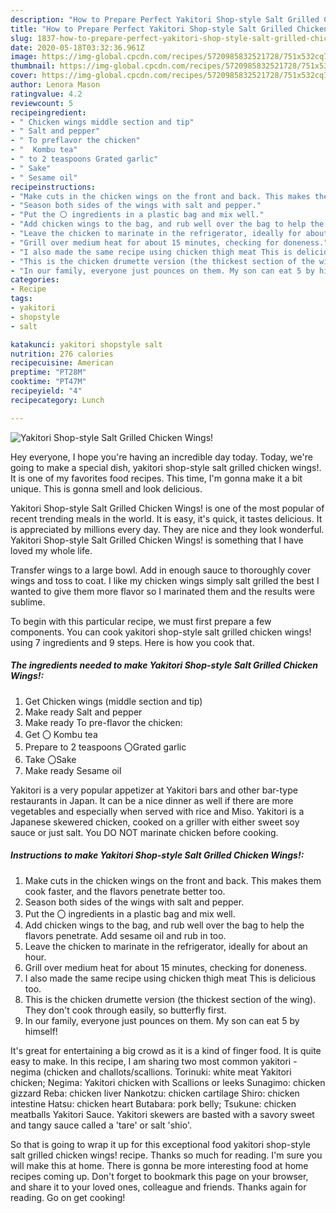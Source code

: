 ```yaml
---
description: "How to Prepare Perfect Yakitori Shop-style Salt Grilled Chicken Wings!"
title: "How to Prepare Perfect Yakitori Shop-style Salt Grilled Chicken Wings!"
slug: 1837-how-to-prepare-perfect-yakitori-shop-style-salt-grilled-chicken-wings
date: 2020-05-18T03:32:36.961Z
image: https://img-global.cpcdn.com/recipes/5720985832521728/751x532cq70/yakitori-shop-style-salt-grilled-chicken-wings-recipe-main-photo.jpg
thumbnail: https://img-global.cpcdn.com/recipes/5720985832521728/751x532cq70/yakitori-shop-style-salt-grilled-chicken-wings-recipe-main-photo.jpg
cover: https://img-global.cpcdn.com/recipes/5720985832521728/751x532cq70/yakitori-shop-style-salt-grilled-chicken-wings-recipe-main-photo.jpg
author: Lenora Mason
ratingvalue: 4.2
reviewcount: 5
recipeingredient:
- " Chicken wings middle section and tip"
- " Salt and pepper"
- " To preflavor the chicken"
- "  Kombu tea"
- " to 2 teaspoons Grated garlic"
- " Sake"
- " Sesame oil"
recipeinstructions:
- "Make cuts in the chicken wings on the front and back. This makes them cook faster, and the flavors penetrate better too."
- "Season both sides of the wings with salt and pepper."
- "Put the 〇 ingredients in a plastic bag and mix well."
- "Add chicken wings to the bag, and rub well over the bag to help the flavors penetrate. Add sesame oil and rub in too."
- "Leave the chicken to marinate in the refrigerator, ideally for about an hour."
- "Grill over medium heat for about 15 minutes, checking for doneness."
- "I also made the same recipe using chicken thigh meat This is delicious too."
- "This is the chicken drumette version (the thickest section of the wing). They don&#39;t cook through easily, so butterfly first."
- "In our family, everyone just pounces on them. My son can eat 5 by himself!"
categories:
- Recipe
tags:
- yakitori
- shopstyle
- salt

katakunci: yakitori shopstyle salt 
nutrition: 276 calories
recipecuisine: American
preptime: "PT28M"
cooktime: "PT47M"
recipeyield: "4"
recipecategory: Lunch

---
```



![Yakitori Shop-style Salt Grilled Chicken Wings!](https://img-global.cpcdn.com/recipes/5720985832521728/751x532cq70/yakitori-shop-style-salt-grilled-chicken-wings-recipe-main-photo.jpg)

Hey everyone, I hope you're having an incredible day today. Today, we're going to make a special dish, yakitori shop-style salt grilled chicken wings!. It is one of my favorites food recipes. This time, I'm gonna make it a bit unique. This is gonna smell and look delicious.

Yakitori Shop-style Salt Grilled Chicken Wings! is one of the most popular of recent trending meals in the world. It is easy, it's quick, it tastes delicious. It is appreciated by millions every day. They are nice and they look wonderful. Yakitori Shop-style Salt Grilled Chicken Wings! is something that I have loved my whole life.

Transfer wings to a large bowl. Add in enough sauce to thoroughly cover wings and toss to coat. I like my chicken wings simply salt grilled the best I wanted to give them more flavor so I marinated them and the results were sublime.


To begin with this particular recipe, we must first prepare a few components. You can cook yakitori shop-style salt grilled chicken wings! using 7 ingredients and 9 steps. Here is how you cook that.

<!--inarticleads1-->

##### The ingredients needed to make Yakitori Shop-style Salt Grilled Chicken Wings!:

1. Get  Chicken wings (middle section and tip)
1. Make ready  Salt and pepper
1. Make ready  To pre-flavor the chicken:
1. Get  〇 Kombu tea
1. Prepare  to 2 teaspoons 〇Grated garlic
1. Take  〇Sake
1. Make ready  Sesame oil


Yakitori is a very popular appetizer at Yakitori bars and other bar-type restaurants in Japan. It can be a nice dinner as well if there are more vegetables and especially when served with rice and Miso. Yakitori is a Japanese skewered chicken, cooked on a griller with either sweet soy sauce or just salt. You DO NOT marinate chicken before cooking. 

<!--inarticleads2-->

##### Instructions to make Yakitori Shop-style Salt Grilled Chicken Wings!:

1. Make cuts in the chicken wings on the front and back. This makes them cook faster, and the flavors penetrate better too.
1. Season both sides of the wings with salt and pepper.
1. Put the 〇 ingredients in a plastic bag and mix well.
1. Add chicken wings to the bag, and rub well over the bag to help the flavors penetrate. Add sesame oil and rub in too.
1. Leave the chicken to marinate in the refrigerator, ideally for about an hour.
1. Grill over medium heat for about 15 minutes, checking for doneness.
1. I also made the same recipe using chicken thigh meat This is delicious too.
1. This is the chicken drumette version (the thickest section of the wing). They don&#39;t cook through easily, so butterfly first.
1. In our family, everyone just pounces on them. My son can eat 5 by himself!


It&#39;s great for entertaining a big crowd as it is a kind of finger food. It is quite easy to make. In this recipe, I am sharing two most common yakitori - negima (chicken and challots/scallions. Torinuki: white meat Yakitori chicken; Negima: Yakitori chicken with Scallions or leeks Sunagimo: chicken gizzard Reba: chicken liver Nankotzu: chicken cartilage Shiro: chicken intestine Hatsu: chicken heart Butabara: pork belly; Tsukune: chicken meatballs Yakitori Sauce. Yakitori skewers are basted with a savory sweet and tangy sauce called a &#39;tare&#39; or salt &#39;shio&#39;. 

So that is going to wrap it up for this exceptional food yakitori shop-style salt grilled chicken wings! recipe. Thanks so much for reading. I'm sure you will make this at home. There is gonna be more interesting food at home recipes coming up. Don't forget to bookmark this page on your browser, and share it to your loved ones, colleague and friends. Thanks again for reading. Go on get cooking!
